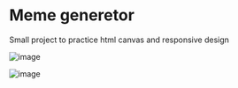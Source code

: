 <h1>Meme generetor </h1>

<p>Small project to practice html canvas and responsive design</p>

![image](https://user-images.githubusercontent.com/93701509/233450096-04c99312-375b-4623-afe1-7542a8776160.png)

![image](https://user-images.githubusercontent.com/93701509/233450255-43f1fef5-afaf-49d7-a09f-e23406d1bb22.png)
